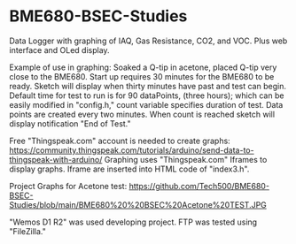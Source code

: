 # BME680-BSEC-Studies
Data Logger with graphing of IAQ, Gas Resistance, CO2, and VOC. Plus web interface and OLed display.

Example of use in graphing: Soaked a Q-tip in acetone, placed Q-tip very close to the BME680.  Start up requires 30 minutes for the BME680 to be ready.  Sketch will display when thirty minutes have past and test can begin. Default time for test to run is for 90 dataPoints, (three hours); which can be easily modified in "config.h," count variable specifies duration of test. Data points are created every two minutes. When count is reached sketch will display notification "End of Test."

Free "Thingspeak.com" account is needed to create graphs: https://community.thingspeak.com/tutorials/arduino/send-data-to-thingspeak-with-arduino/
Graphing uses "Thingspeak.com" Iframes to display graphs.  Iframe are inserted into HTML code of "index3.h". 

Project Graphs for Acetone test: https://github.com/Tech500/BME680-BSEC-Studies/blob/main/BME680%20%20BSEC%20Acetone%20TEST.JPG

"Wemos D1 R2" was used developing project.  FTP was tested using "FileZilla."

